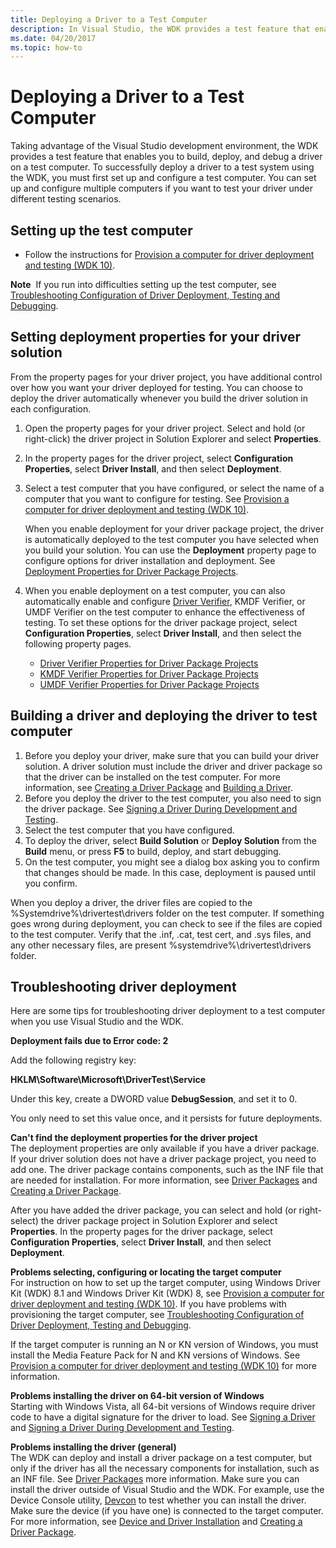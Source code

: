 ```yaml
---
title: Deploying a Driver to a Test Computer
description: In Visual Studio, the WDK provides a test feature that enables you to build, deploy, a driver on a test computer.
ms.date: 04/20/2017
ms.topic: how-to
---
```


# Deploying a Driver to a Test Computer

Taking advantage of the Visual Studio development environment, the WDK provides a test feature that enables you to build, deploy, and debug a driver on a test computer. To successfully deploy a driver to a test system using the WDK, you must first set up and configure a test computer. You can set up and configure multiple computers if you want to test your driver under different testing scenarios.

## <span id="Setting_up_the_test_computer"></span><span id="setting_up_the_test_computer"></span><span id="SETTING_UP_THE_TEST_COMPUTER"></span>Setting up the test computer


-   Follow the instructions for [Provision a computer for driver deployment and testing (WDK 10)](../gettingstarted/provision-a-target-computer-wdk-8-1.md).

**Note**  If you run into difficulties setting up the test computer, see [Troubleshooting Configuration of Driver Deployment, Testing and Debugging](troubleshooting-configuration-of-driver-deployment--testing-and-debugging.md).

 

## <span id="Setting_deployment_properties_for_your_driver_solution"></span><span id="setting_deployment_properties_for_your_driver_solution"></span><span id="SETTING_DEPLOYMENT_PROPERTIES_FOR_YOUR_DRIVER_SOLUTION"></span>Setting deployment properties for your driver solution


From the property pages for your driver project, you have additional control over how you want your driver deployed for testing. You can choose to deploy the driver automatically whenever you build the driver solution in each configuration.

1.  Open the property pages for your driver project. Select and hold (or right-click) the driver project in Solution Explorer and select **Properties**.
2.  In the property pages for the driver project, select **Configuration Properties**, select **Driver Install**, and then select **Deployment**.
3.  Select a test computer that you have configured, or select the name of a computer that you want to configure for testing. See [Provision a computer for driver deployment and testing (WDK 10)](../gettingstarted/provision-a-target-computer-wdk-8-1.md).

    When you enable deployment for your driver package project, the driver is automatically deployed to the test computer you have selected when you build your solution. You can use the **Deployment** property page to configure options for driver installation and deployment. See [Deployment Properties for Driver Package Projects](deployment-properties-for-driver-projects.md).

4.  When you enable deployment on a test computer, you can also automatically enable and configure [Driver Verifier](../devtest/driver-verifier.md), KMDF Verifier, or UMDF Verifier on the test computer to enhance the effectiveness of testing. To set these options for the driver package project, select **Configuration Properties**, select **Driver Install**, and then select the following property pages.
    -   [Driver Verifier Properties for Driver Package Projects](driver-verifier-properties-for--driver-projects.md)
    -   [KMDF Verifier Properties for Driver Package Projects](kmdf-verifier-properties-for-driver-package-projects.md)
    -   [UMDF Verifier Properties for Driver Package Projects](umdf-verifier-properties-for-driver-package-projects.md)

## <span id="Building_a_driver_and_deploying_the_driver_to__test_computer"></span><span id="building_a_driver_and_deploying_the_driver_to__test_computer"></span><span id="BUILDING_A_DRIVER_AND_DEPLOYING_THE_DRIVER_TO__TEST_COMPUTER"></span>Building a driver and deploying the driver to test computer


1.  Before you deploy your driver, make sure that you can build your driver solution. A driver solution must include the driver and driver package so that the driver can be installed on the test computer. For more information, see [Creating a Driver Package](creating-a-driver-package.md) and [Building a Driver](building-a-driver.md).
2.  Before you deploy the driver to the test computer, you also need to sign the driver package. See [Signing a Driver During Development and Testing](signing-a-driver-during-development-and-testing.md).
3.  Select the test computer that you have configured.
4.  To deploy the driver, select **Build Solution** or **Deploy Solution** from the **Build** menu, or press **F5** to build, deploy, and start debugging.
5.  On the test computer, you might see a dialog box asking you to confirm that changes should be made.  In this case, deployment is paused until you confirm.

When you deploy a driver, the driver files are copied to the %Systemdrive%\\drivertest\\drivers folder on the test computer. If something goes wrong during deployment, you can check to see if the files are copied to the test computer. Verify that the .inf, .cat, test cert, and .sys files, and any other necessary files, are present %systemdrive%\\drivertest\\drivers folder.

## <span id="Troubleshooting_driver_deployment_"></span><span id="troubleshooting_driver_deployment_"></span><span id="TROUBLESHOOTING_DRIVER_DEPLOYMENT_"></span>Troubleshooting driver deployment


Here are some tips for troubleshooting driver deployment to a test computer when you use Visual Studio and the WDK.

**Deployment fails due to Error code: 2**

Add the following registry key:

**HKLM\Software\Microsoft\DriverTest\Service**

Under this key, create a DWORD value **DebugSession**, and set it to 0.

You only need to set this value once, and it persists for future deployments.


<span id="Can_t_find_the_deployment_properties_for_the_driver_project"></span><span id="can_t_find_the_deployment_properties_for_the_driver_project"></span><span id="CAN_T_FIND_THE_DEPLOYMENT_PROPERTIES_FOR_THE_DRIVER_PROJECT"></span>**Can't find the deployment properties for the driver project**  
The deployment properties are only available if you have a driver package. If your driver solution does not have a driver package project, you need to add one. The driver package contains components, such as the INF file that are needed for installation. For more information, see [Driver Packages](../install/driver-packages.md) and [Creating a Driver Package](creating-a-driver-package.md).

After you have added the driver package, you can select and hold (or right-select) the driver package project in Solution Explorer and select **Properties**. In the property pages for the driver package, select **Configuration Properties**, select **Driver Install**, and then select **Deployment**.

<span id="Problems_selecting__configuring_or_locating_the_target_computer"></span><span id="problems_selecting__configuring_or_locating_the_target_computer"></span><span id="PROBLEMS_SELECTING__CONFIGURING_OR_LOCATING_THE_TARGET_COMPUTER"></span>**Problems selecting, configuring or locating the target computer**  
For instruction on how to set up the target computer, using Windows Driver Kit (WDK) 8.1 and Windows Driver Kit (WDK) 8, see [Provision a computer for driver deployment and testing (WDK 10)](../gettingstarted/provision-a-target-computer-wdk-8-1.md). If you have problems with provisioning the target computer, see [Troubleshooting Configuration of Driver Deployment, Testing and Debugging](troubleshooting-configuration-of-driver-deployment--testing-and-debugging.md).

If the target computer is running an N or KN version of Windows, you must install the Media Feature Pack for N and KN versions of Windows. See [Provision a computer for driver deployment and testing (WDK 10)](../gettingstarted/provision-a-target-computer-wdk-8-1.md) for more information.

<span id="Problems_installing_the_driver_on_64-bit_version_of_Windows"></span><span id="problems_installing_the_driver_on_64-bit_version_of_windows"></span><span id="PROBLEMS_INSTALLING_THE_DRIVER_ON_64-BIT_VERSION_OF_WINDOWS"></span>**Problems installing the driver on 64-bit version of Windows**  
Starting with Windows Vista, all 64-bit versions of Windows require driver code to have a digital signature for the driver to load. See [Signing a Driver](signing-a-driver.md) and [Signing a Driver During Development and Testing](signing-a-driver-during-development-and-testing.md).

<span id="Problems_installing_the_driver__general_"></span><span id="problems_installing_the_driver__general_"></span><span id="PROBLEMS_INSTALLING_THE_DRIVER__GENERAL_"></span>**Problems installing the driver (general)**  
The WDK can deploy and install a driver package on a test computer, but only if the driver has all the necessary components for installation, such as an INF file. See [Driver Packages](../install/driver-packages.md) more information. Make sure you can install the driver outside of Visual Studio and the WDK. For example, use the Device Console utility, [Devcon](../devtest/devcon.md) to test whether you can install the driver. Make sure the device (if you have one) is connected to the target computer. For more information, see [Device and Driver Installation](../install/index.md) and [Creating a Driver Package](creating-a-driver-package.md).
